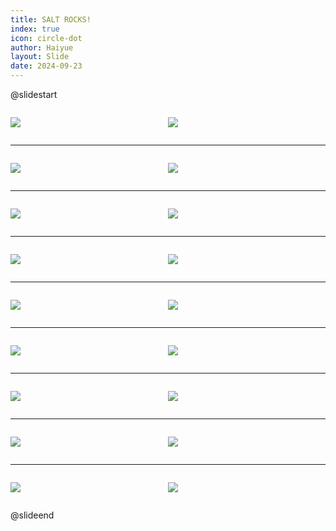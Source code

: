 ```yaml
---
title: SALT ROCKS!
index: true
icon: circle-dot
author: Haiyue
layout: Slide
date: 2024-09-23
---
```

 
@slidestart

<div style="display:flex">
<div style="flex:1">

![](/reading/english/Level-O/SALT%20ROCKS!/001.webp)
</div>
<div style="flex:1">

![](/reading/english/Level-O/SALT%20ROCKS!/002.webp)
</div>
</div>

---

<div style="display:flex">
<div style="flex:1">

![](/reading/english/Level-O/SALT%20ROCKS!/003.webp)
</div>
<div style="flex:1">

![](/reading/english/Level-O/SALT%20ROCKS!/004.webp)
</div>
</div>

---

<div style="display:flex">
<div style="flex:1">

![](/reading/english/Level-O/SALT%20ROCKS!/005.webp)
</div>
<div style="flex:1">

![](/reading/english/Level-O/SALT%20ROCKS!/006.webp)
</div>
</div>

---

<div style="display:flex">
<div style="flex:1">

![](/reading/english/Level-O/SALT%20ROCKS!/007.webp)
</div>
<div style="flex:1">

![](/reading/english/Level-O/SALT%20ROCKS!/008.webp)
</div>
</div>

---

<div style="display:flex">
<div style="flex:1">

![](/reading/english/Level-O/SALT%20ROCKS!/009.webp)
</div>
<div style="flex:1">

![](/reading/english/Level-O/SALT%20ROCKS!/010.webp)
</div>
</div>

---

<div style="display:flex">
<div style="flex:1">

![](/reading/english/Level-O/SALT%20ROCKS!/011.webp)
</div>
<div style="flex:1">

![](/reading/english/Level-O/SALT%20ROCKS!/012.webp)
</div>
</div>

---

<div style="display:flex">
<div style="flex:1">

![](/reading/english/Level-O/SALT%20ROCKS!/013.webp)
</div>
<div style="flex:1">

![](/reading/english/Level-O/SALT%20ROCKS!/014.webp)
</div>
</div>

---

<div style="display:flex">
<div style="flex:1">

![](/reading/english/Level-O/SALT%20ROCKS!/015.webp)
</div>
<div style="flex:1">

![](/reading/english/Level-O/SALT%20ROCKS!/016.webp)
</div>
</div>

---

<div style="display:flex">
<div style="flex:1">

![](/reading/english/Level-O/SALT%20ROCKS!/017.webp)
</div>
<div style="flex:1">

![](/reading/english/Level-O/SALT%20ROCKS!/018.webp)
</div>
</div>

@slideend